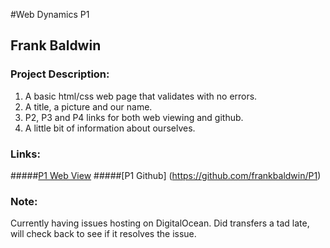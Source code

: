 #Web Dynamics P1

## Frank Baldwin

### Project Description:

1. A basic html/css web page that validates with no errors.
2. A title, a picture and our name.
3. P2, P3 and P4 links for both web viewing and github.
4. A little bit of information about ourselves.

### Links:
#####[P1 Web View](http://104.236.121.236/P1/index.html)
#####[P1 Github] (https://github.com/frankbaldwin/P1)

### Note:

Currently having issues hosting on DigitalOcean. Did transfers a tad late, will check back to see if it resolves the issue.
